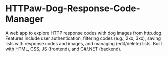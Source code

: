 # HTTPaw-Dog-Response-Code-Manager
A web app to explore HTTP response codes with dog images from http.dog. Features include user authentication, filtering codes (e.g., 2xx, 3xx), saving lists with response codes and images, and managing (edit/delete) lists. Built with HTML, CSS, JS (frontend), and C#/.NET (backend).
